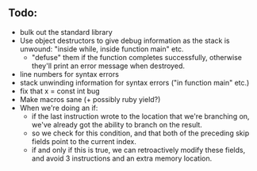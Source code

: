 Todo:
-----

- bulk out the standard library
- Use object destructors to give debug information as the stack is unwound: "inside while, inside function main" etc.
	- "defuse" them if the function completes successfully, otherwise they'll print an error message when destroyed.
- line numbers for syntax errors
- stack unwinding information for syntax errors ("in function main" etc.)
- fix that x = const int bug
- Make macros sane (+ possibly ruby yield?)
- When we're doing an if:
	- if the last instruction wrote to the location that we're branching on, we've already got the ability to branch on the result.
	- so we check for this condition, and that both of the preceding skip fields point to the current index.
	- if and only if this is true, we can retroactively modify these fields, and avoid 3 instructions and an extra memory location.